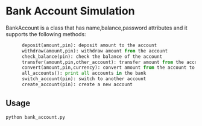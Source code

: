 # Bank Account Simulation
BankAccount is a class that has name,balance,password attributes and it supports the following methods:
```python
      deposit(amount,pin): deposit amount to the account
      withdraw(amount,pin): withdraw amount from the account
      check_balance(pin): check the balance of the account
      transfer(amount,pin,other_account): transfer amount from the account to other_account
      convert(amount,pin,currency): convert amount from the account to currency
      all_accounts(): print all accounts in the bank
      switch_account(pin): switch to another account
      create_account(pin): create a new account
```
## Usage
```shebang
python bank_account.py

```
